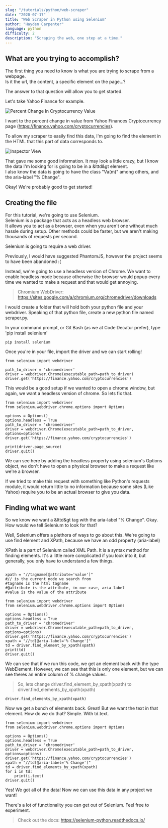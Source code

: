 ```yaml
---
slug: "/tutorials/python/web-scraper"
date: "2020-07-17"
title: "Web Scraper in Python using Selenium"
author: "Hayden Carpenter"
language: python
difficulty: 2
description: "Scraping the web, one step at a time."
---
```

## What are you trying to accomplish?
The first thing you need to know is what you are trying to scrape from a webpage.  
Is it the url, the content, a specific element on the page...?

The answer to that question will allow you to get started.

Let's take Yahoo Finance for example.

![Percent Change In Cryptocurrency Value](../images/web-scraper/changepercent.png)

I want to the percent change in value from Yahoo Finances Cryptocurrency page
(<https://finance.yahoo.com/cryptocurrencies>).

To allow my scraper to easily find this data, I'm going to find the element in the HTML that this part of data corresponds to.

![Inspector View](../images/web-scraper/inspector.png)

That gave me some good information. It may look a little crazy, but I know the data I'm looking for is going to be in a &lttd&gt element.  
I also know the data is going to have the class "Va(m)" among others, and the aria-label "% Change".

Okay! We're probably good to get started!

## Creating the file

For this tutorial, we're going to use Selenium.  
Selenium is a package that acts as a headless web browser.  
It allows you to act as a browser, even when you aren't one without much hassle during setup.
Other methods could be faster, but we aren't making thousands of requests per second.

Selenium is going to require a web driver. 

Previously, I would have suggested PhantomJS, however the project seems to have been abandoned :(

Instead, we're going to use a headless version of Chrome. We want to enable headless mode because otherwise the browser would popup every time we wanted to make a request and that would get annoying.

> Chromium WebDriver: <https://sites.google.com/a/chromium.org/chromedriver/downloads>

I would create a folder that will hold both your python file and your webdriver.
Speaking of that python file, create a new python file named scraper.py.

In your command prompt, or Git Bash (as we at Code Decatur prefer), type 'pip install selenium'
```
pip install selenium
```

Once you're in your file, import the driver and we can start rolling!

```
from selenium import webdriver

path_to_driver = 'chromedriver'
driver = webdriver.Chrome(executable_path=path_to_driver)
driver.get('https://finance.yahoo.com/cryptocurrencies')
```

This would be a good setup if we wanted to open a chrome window, but again, we want a headless version of chrome. So lets fix that.

```
from selenium import webdriver
from selenium.webdriver.chrome.options import Options

options = Options()
options.headless = True
path_to_driver = 'chromedriver'
driver = webdriver.Chrome(executable_path=path_to_driver, options=options)
driver.get('https://finance.yahoo.com/cryptocurrencies')

print(driver.page_source)
driver.quit()
```

We can see here by adding the headless property using selenium's Options object, we don't have to open a physical browser to make a request like we're a browser.

If we tried to make this request with something like Python's requests module, it would return little to no information because some sites (Like Yahoo) require you to be an actual browser to give you data.

## Finding what we want

So we know we want a &lttd&gt tag with the aria-label "% Change".
Okay.
How would we tell Selenium to look for that?

Well, Selenium offers a plethora of ways to go about this.
We're going to use find element and XPath, because we have an odd property (aria-label)

XPath is a part of Selenium called XML Path. It is a syntax method for finding elements.
It's a little more complicated if you look into it, but generally, you only have to understand a few things.

<deckgo-highlight-code language="python">
<code slot="code">
xpath = "//tagname[@attribute='value']"
#// is the current node we search from
#tagname is the html tagname
#@attribute is the attribute, in our case, aria-label
#value is the value of the attribute
</code>
</deckgo-highlight-code>



```
from selenium import webdriver
from selenium.webdriver.chrome.options import Options

options = Options()
options.headless = True
path_to_driver = 'chromedriver'
driver = webdriver.Chrome(executable_path=path_to_driver, options=options)
driver.get('https://finance.yahoo.com/cryptocurrencies')
xpath = "//td[@aria-label='% Change']"
td = driver.find_element_by_xpath(xpath)
print(td)
driver.quit()
```

We can see that if we run this code, we get an element back with the type WebElement.
However, we can see that this is only one element, but we can see theres an entire column of % change values.


> <div>So, lets change driver.find_element_by_xpath(xpath) to driver.find_elements_by_xpath(xpath)</div>

```
driver.find_elements_by_xpath(xpath)
```

Now we get a bunch of elements back. Great!
But we want the text in that element. How do we do that? 
Simple. With td.text.

```
from selenium import webdriver
from selenium.webdriver.chrome.options import Options

options = Options()
options.headless = True
path_to_driver = 'chromedriver'
driver = webdriver.Chrome(executable_path=path_to_driver, options=options)
driver.get('https://finance.yahoo.com/cryptocurrencies')
xpath = "//td[@aria-label='% Change']"
td = driver.find_elements_by_xpath(xpath)
for i in td:
    print(i.text)
driver.quit()
```

Yes! We got all of the data! Now we can use this data in any project we want!

There's a lot of functionality you can get out of Selenium. Feel free to experiment.


> Check out the docs: <https://selenium-python.readthedocs.io/>
